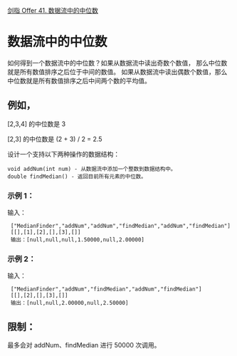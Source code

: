 
[剑指 Offer 41. 数据流中的中位数](https://leetcode-cn.com/problems/shu-ju-liu-zhong-de-zhong-wei-shu-lcof)

# 数据流中的中位数

如何得到一个数据流中的中位数？如果从数据流中读出奇数个数值，
那么中位数就是所有数值排序之后位于中间的数值。
如果从数据流中读出偶数个数值，那么中位数就是所有数值排序之后中间两个数的平均值。

## 例如，

[2,3,4] 的中位数是 3

[2,3] 的中位数是 (2 + 3) / 2 = 2.5

设计一个支持以下两种操作的数据结构：
```
void addNum(int num) - 从数据流中添加一个整数到数据结构中。
double findMedian() - 返回目前所有元素的中位数。
```

### 示例 1：
 
输入：
```
 ["MedianFinder","addNum","addNum","findMedian","addNum","findMedian"]
 [[],[1],[2],[],[3],[]]
 输出：[null,null,null,1.50000,null,2.00000]
```

### 示例 2：
 
输入：
```
 ["MedianFinder","addNum","findMedian","addNum","findMedian"]
 [[],[2],[],[3],[]]
 输出：[null,null,2.00000,null,2.50000]
```
 
## 限制：
 
 最多会对 addNum、findMedian 进行 50000 次调用。
 
 